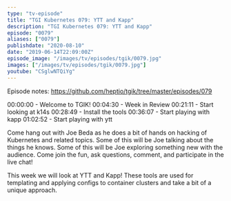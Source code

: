 ```yaml
---
type: "tv-episode"
title: "TGI Kubernetes 079: YTT and Kapp"
description: "TGI Kubernetes 079: YTT and Kapp"
episode: "0079"
aliases: ["0079"]
publishdate: "2020-08-10"
date: "2019-06-14T22:09:00Z"
episode_image: "/images/tv/episodes/tgik/0079.jpg"
images: ["/images/tv/episodes/tgik/0079.jpg"]
youtube: "CSglwNTQiYg"
---
```


Episode notes: https://github.com/heptio/tgik/tree/master/episodes/079

00:00:00 - Welcome to TGIK!
00:04:30 - Week in Review
00:21:11 - Start looking at k14s
00:28:49 - Install the tools
00:36:07 - Start playing with kapp
01:02:52 - Start playing with ytt

Come hang out with Joe Beda as he does a bit of hands on hacking of Kubernetes and related topics. Some of this will be Joe talking about the things he knows. Some of this will be Joe exploring something new with the audience. Come join the fun, ask questions, comment, and participate in the live chat!

This week we will look at YTT and Kapp! These tools are used for templating and applying configs to container clusters and take a bit of a unique approach.

